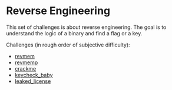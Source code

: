 # Reverse Engineering

This set of challenges is about reverse engineering. The goal is to understand the logic of a binary and find a flag or a key.

Challenges (in rough order of subjective difficulty):

- [revmem](./revmem/)
- [revmemp](./revmemp/)
- [crackme](./crackme/)
- [keycheck_baby](./keycheck_baby/)
- [leaked_license](./leaked_license/)
